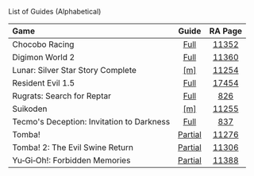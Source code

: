 List of Guides (Alphabetical) 

|Game|Guide|RA Page|
|:--|:--:|:--:|
|Chocobo Racing|[Full](Chocobo-Racing-(PlayStation))|[11352](https://retroachievements.org/game/11352)
|Digimon World 2|[Full](Digimon-World-2-(PlayStation))|[11360](https://retroachievements.org/game/11360)|
|Lunar: Silver Star Story Complete|[[m]](Lunar,-Silver-Star-Story-Complete-(PlayStation))|[11254](https://retroachievements.org/game/11254)|
|Resident Evil 1.5|[Full](Resident-Evil-1.5-(Prototype)-(PlayStation))|[17454](https://retroachievements.org/game/17454)|
|Rugrats: Search for Reptar|[Full](Rugrats-Search-for-Reptar-(PlayStation))|[826](https://retroachievements.org/game/826)|
|Suikoden|[[m]](Suikoden-(PlayStation))|[11255](https://retroachievements.org/game/11255)|
|Tecmo's Deception: Invitation to Darkness|[Full](https://github.com/RetroAchievements/guides/wiki/Tecmo's-Deception:-Invitation-to-Darkness-(Playstation))|[837](https://retroachievements.org/game/837)|
|Tomba!|[Partial](Tomba!-(PlayStation))|[11276](https://retroachievements.org/game/11276)|
|Tomba! 2: The Evil Swine Return|[Partial](Tomba!-2-The-Evil-Swine-Return-(PlayStation))|[11306](https://retroachievements.org/game/11306)|
|Yu‐Gi‐Oh!: Forbidden Memories|[Partial](Yu‐Gi‐Oh!-Forbidden-Memories-(PlayStation))|[11388](https://retroachievements.org/game/11388)|